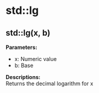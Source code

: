 # std::lg

## std::lg(x, b)

**Parameters:**  
- x: Numeric value
- b: Base

**Descriptions:**  
Returns the decimal logarithm for x